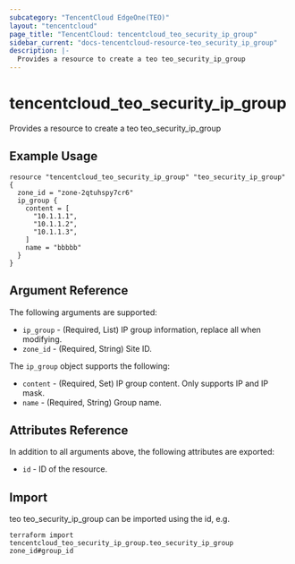 ```yaml
---
subcategory: "TencentCloud EdgeOne(TEO)"
layout: "tencentcloud"
page_title: "TencentCloud: tencentcloud_teo_security_ip_group"
sidebar_current: "docs-tencentcloud-resource-teo_security_ip_group"
description: |-
  Provides a resource to create a teo teo_security_ip_group
---
```


# tencentcloud_teo_security_ip_group

Provides a resource to create a teo teo_security_ip_group

## Example Usage

```hcl
resource "tencentcloud_teo_security_ip_group" "teo_security_ip_group" {
  zone_id = "zone-2qtuhspy7cr6"
  ip_group {
    content = [
      "10.1.1.1",
      "10.1.1.2",
      "10.1.1.3",
    ]
    name = "bbbbb"
  }
}
```

## Argument Reference

The following arguments are supported:

* `ip_group` - (Required, List) IP group information, replace all when modifying.
* `zone_id` - (Required, String) Site ID.

The `ip_group` object supports the following:

* `content` - (Required, Set) IP group content. Only supports IP and IP mask.
* `name` - (Required, String) Group name.

## Attributes Reference

In addition to all arguments above, the following attributes are exported:

* `id` - ID of the resource.




## Import

teo teo_security_ip_group can be imported using the id, e.g.

```
terraform import tencentcloud_teo_security_ip_group.teo_security_ip_group zone_id#group_id
```

